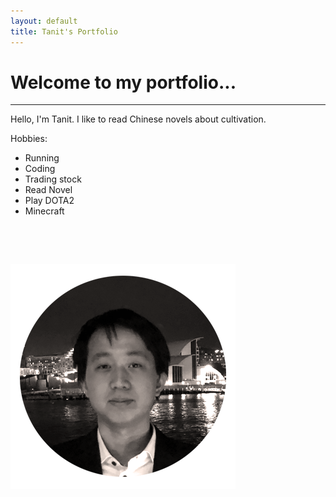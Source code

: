 ```yaml
---
layout: default
title: Tanit's Portfolio
---
```

<!-- ![A photo of Sydney CBD taken from ferry](images/tab_sydney.jpg) -->

# Welcome to my portfolio...

___

Hello, I'm Tanit. I like to read Chinese novels about cultivation.   

Hobbies:
* Running
* Coding
* Trading stock
* Read Novel
* Play DOTA2
* Minecraft

&nbsp;  

&nbsp;

![A photo of me on a cruise party](images/my_pic2.png)


<!-- ![Minecraft tower I built](images/minecraft01.jpg){:.body-img} -->




<!-- [My Projects](https://tanitpan.github.io/projects) -->



<!-- <!DOCTYPE html>
<html lang="en">
    <head>
        <title> Tanit's Portfolio</title>
        <link href = "style.css" rel = "stylesheet">
    </head>
    <body>
        <h1>Welcome to my portfolio</h1>
        <p>Hello, I'm Tanit. I like to read Chinese novels about cultivation.</p>
        <p>Hobbies:</p>
        <ul>
            <li>
                Running                        
            </li>
            <li>
                Coding                
            </li>
            <li>
                Trading stock
            </li>
            <li>
                Read Novel
            </li>
            <li>
                Play DOTA2
            </li>
        </ul>
        <img class = "body-img" src = "images/my_pic1.jpg"> 
    </body>
</html> -->